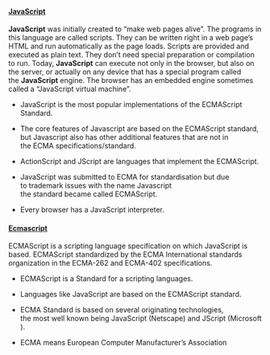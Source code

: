 #### [JavaScript](https://javascript.info/intro)

**JavaScript** was initially created to “make web pages alive”. The programs in this language are called scripts. They can be written right in a web page’s HTML and run automatically as the page loads. Scripts are provided and executed as plain text. They don’t need special preparation or compilation to run. Today, **JavaScript** can execute not only in the browser, but also on the server, or actually on any device that has a special program called the **JavaScript** engine. The browser has an embedded engine sometimes called a “JavaScript virtual machine”. 

- JavaScript is the most popular implementations of the ECMAScript Standard.
    
- The core features of Javascript are based on the ECMAScript standard,  but Javascript also has other additional features that are not in the ECMA specifications/standard.
    
- ActionScript and JScript are languages that implement the ECMAScript.
    
- JavaScript was submitted to ECMA for standardisation but due to trademark issues with the name Javascript the standard became called ECMAScript.
    
- Every browser has a JavaScript interpreter.
    

#### [Ecmascript](https://developer.mozilla.org/en-US/docs/Glossary/ECMAScript)

ECMAScript is a scripting language specification on which JavaScript is based. ECMAScript standardized by the ECMA International standards organization in the ECMA-262 and ECMA-402 specifications.

- ECMAScript is a Standard for a scripting languages.
    
- Languages like JavaScript are based on the ECMAScript standard.
    
- ECMA Standard is based on several originating technologies, the most well known being JavaScript (Netscape) and JScript (Microsoft).
    
- ECMA means European Computer Manufacturer’s Association
